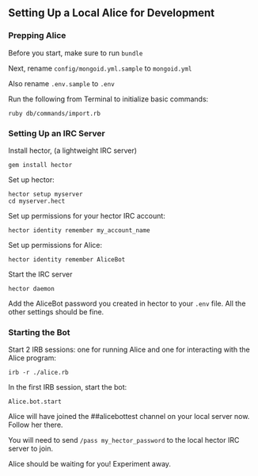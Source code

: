 ## Setting Up a Local Alice for Development

### Prepping Alice

Before you start, make sure to run `bundle`

Next, rename `config/mongoid.yml.sample` to `mongoid.yml`

Also rename `.env.sample` to `.env`

Run the following from Terminal to initialize basic commands:

    ruby db/commands/import.rb

### Setting Up an IRC Server

Install hector,  (a lightweight IRC server)

    gem install hector

Set up hector:

    hector setup myserver
    cd myserver.hect

Set up permissions for your hector IRC account:

    hector identity remember my_account_name

Set up permissions for Alice:

    hector identity remember AliceBot

Start the IRC server

    hector daemon

Add the AliceBot password you created in hector to your `.env` file. All the other settings should be fine.

### Starting the Bot

Start 2 IRB sessions: one for running Alice and one for interacting with the Alice program:

    irb -r ./alice.rb

In the first IRB session, start the bot:

    Alice.bot.start

Alice will have joined the ##alicebottest channel on your local server now. Follow her there.

You will need to send `/pass my_hector_password` to the local hector IRC server to join.

Alice should be waiting for you! Experiment away.

